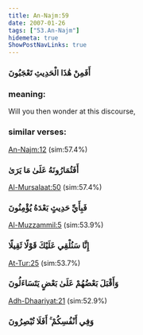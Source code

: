 ```yaml
---
title: An-Najm:59
date: 2007-01-26
tags: ["53.An-Najm"]
hidemeta: true 
ShowPostNavLinks: true 
---
```

### أَفَمِنْ هَٰذَا الْحَدِيثِ تَعْجَبُونَ
### meaning: 
Will you then wonder at this discourse,
### similar verses: 

[An-Najm:12](/53/12) (sim:57.4%)

### أَفَتُمَارُونَهُ عَلَىٰ مَا يَرَىٰ

[Al-Mursalaat:50](/77/50) (sim:57.4%)

### فَبِأَيِّ حَدِيثٍ بَعْدَهُ يُؤْمِنُونَ

[Al-Muzzammil:5](/73/5) (sim:53.9%)

### إِنَّا سَنُلْقِي عَلَيْكَ قَوْلًا ثَقِيلًا

[At-Tur:25](/52/25) (sim:53.7%)

### وَأَقْبَلَ بَعْضُهُمْ عَلَىٰ بَعْضٍ يَتَسَاءَلُونَ

[Adh-Dhaariyat:21](/51/21) (sim:52.9%)

### وَفِي أَنْفُسِكُمْ ۚ أَفَلَا تُبْصِرُونَ
